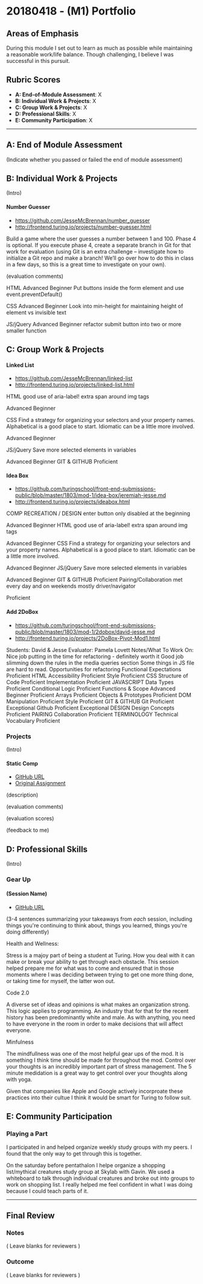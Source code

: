 # 20180418 - (M1) Portfolio

## Areas of Emphasis

During this module I set out to learn as much as possible while maintaining a reasonable work/life balance. Though challenging, I believe I was successful in this pursuit. 

## Rubric Scores

* **A: End-of-Module Assessment**: X
* **B: Individual Work & Projects**: X
* **C: Group Work & Projects**: X
* **D: Professional Skills**: X
* **E: Community Participation**: X

-----------------------

## A: End of Module Assessment

(Indicate whether you passed or failed the end of module assessment)


## B: Individual Work & Projects

(Intro)

#### Number Guesser

* https://github.com/JesseMcBrennan/number_guesser
* http://frontend.turing.io/projects/number-guesser.html

Build a game where the user guesses a number between 1 and 100.
Phase 4 is optional. If you execute phase 4, create a separate branch in Git for that work for evaluation (using Git is an extra challenge – investigate how to initialize a Git repo and make a branch! We’ll go over how to do this in class in a few days, so this is a great time to investigate on your own).

(evaluation comments)

HTML
Advanced Beginner
Put buttons inside the form element and use event.preventDefault()

CSS
Advanced Beginner
Look into min-height for maintaining height of element vs invisible text

JS/jQuery
Advanced Beginner
refactor submit button into two or more smaller function



## C: Group Work & Projects
#### Linked List

* https://github.com/JesseMcBrennan/linked-list
* http://frontend.turing.io/projects/linked-list.html

HTML
good use of aria-label! extra span around img tags

Advanced Beginner

CSS
Find a strategy for organizing your selectors and your property names. Alphabetical is a good place to start. Idiomatic can be a little more involved.

Advanced Beginner

JS/jQuery
Save more selected elements in variables

Advanced Beginner
GIT & GITHUB
Proficient

#### Idea Box

* https://github.com/turingschool/front-end-submissions-public/blob/master/1803/mod-1/idea-box/jeremiah-jesse.md
* http://frontend.turing.io/projects/ideabox.html

COMP RECREATION / DESIGN
enter button only disabled at the beginning

Advanced Beginner
HTML
good use of aria-label! extra span around img tags

Advanced Beginner
CSS
Find a strategy for organizing your selectors and your property names. Alphabetical is a good place to start. Idiomatic can be a little more involved.

Advanced Beginner
JS/jQuery
Save more selected elements in variables

Advanced Beginner
GIT & GITHUB
Proficient
Pairing/Collaboration
met every day and on weekends mostly driver/navigator

Proficient

#### Add 2DoBox 

* https://github.com/turingschool/front-end-submissions-public/blob/master/1803/mod-1/2dobox/david-jesse.md
* http://frontend.turing.io/projects/2DoBox-Pivot-Mod1.html

Students: David & Jesse
Evaluator: Pamela Lovett
Notes/What To Work On:
Nice job putting in the time for refactoring - definitely worth it
Good job slimming down the rules in the media queries section
Some things in JS file are hard to read. Opportunities for refactoring
Functional Expectations
Proficient
HTML
Accessibility
Proficient
Style
Proficient
CSS
Structure of Code
Proficient
Implementation
Proficient
JAVASCRIPT
Data Types
Proficient
Conditional Logic
Proficient
Functions & Scope
Advanced Beginner
Proficient
Arrays
Proficient
Objects & Prototypes
Proficient
DOM Manipulation
Proficient
Style
Proficient
GIT & GITHUB
Git
Proficient
Exceptional
Github
Proficient
Exceptional
DESIGN
Design Concepts
Proficient
PAIRING
Collaboration
Proficient
TERMINOLOGY
Technical Vocabulary
Proficient


### Projects

(Intro)

#### Static Comp

* [GitHub URL]()
* [Original Assignment]()

(description)

(evaluation comments)

(evaluation scores)

(feedback to me)

## D: Professional Skills
(Intro)

### Gear Up
#### (Session Name)

* [GitHub URL]()

(3-4 sentences summarizing your takeaways from _each_ session, including things you're continuing to think about, things you learned, things you're doing differently)

Health and Wellness: 

Stress is a majoy part of being a student at Turing. How you deal with it can make or break your ability to get through each obstacle. This session helped prepare me for what was to come and ensured that in those moments where I was deciding between trying to get one more thing done, or taking time for myself, the latter won out.

Code 2.0

A diverse set of ideas and opinions is what makes an organization strong. This logic applies to programming. An industry that for that for the recent history has been predominantly white and male. As with anything, you need to have everyone in the room in order to make decisions that will affect everyone. 


Minfulness

The mindfullness was one of the most helpful gear ups of the mod. It is something I think time should be made for throughout the mod. Control over your thoughts is an incredibly important part of stress management. The 5 minute medidation is a great way to get control over your thoughts along with yoga. 

Given that companies like Apple and Google actively incorproate these practices into their cultue I think it would be smart for Turing to follow suit.

## E: Community Participation

### Playing a Part

I participated in and helped organize weekly study groups with my peers. I found that the only way to get through this is together. 

On the saturday before pentathalon I helpe organize a shopping list/mythical creatures study group at Skylab with Gavin. We used a whiteboard to talk through individual creatures and broke out into groups to work on shopping list. I really helped me feel confident in what I was doing because I could teach parts of it.

------------------

## Final Review

### Notes

( Leave blanks for reviewers )

### Outcome

( Leave blanks for reviewers )

